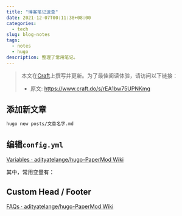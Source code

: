 ```yaml
---
title: "博客笔记速查"
date: 2021-12-07T00:11:38+08:00
categories:
  - tech
slug: blog-notes
tags:
  - notes
  - hugo
description: 整理了常用笔记。
---
```

> 本文在[Craft](https://www.craft.do)上撰写并更新。为了最佳阅读体验，请访问以下链接：
>  
> - 原文: <https://www.craft.do/s/rEA1bw75UPNKmg>

## 添加新文章

```Bash
hugo new posts/文章名字.md
```

## 编辑`config.yml`

[Variables · adityatelange/hugo-PaperMod Wiki](https://github.com/adityatelange/hugo-PaperMod/wiki/Variables)

其中，常用变量有：

## Custom Head / Footer

[FAQs · adityatelange/hugo-PaperMod Wiki](https://github.com/adityatelange/hugo-PaperMod/wiki/FAQs#custom-head--footer)


